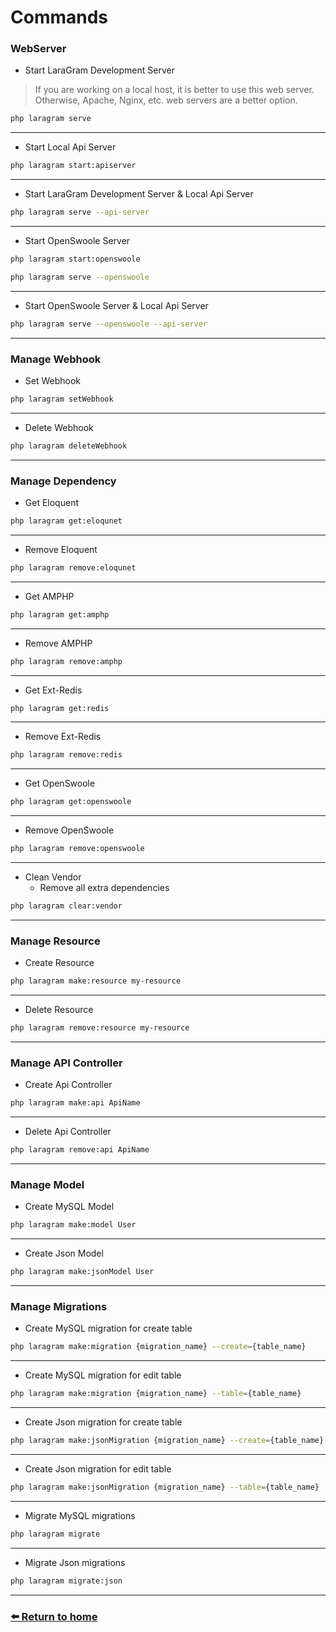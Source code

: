 # Commands

### WebServer
* Start LaraGram Development Server
> If you are working on a local host, it is better to use this web server.
> Otherwise, Apache, Nginx, etc. web servers are a better option.
```bash
php laragram serve
```
---
* Start Local Api Server
```bash
php laragram start:apiserver
```
---
* Start LaraGram Development Server & Local Api Server
```bash
php laragram serve --api-server
```
---
* Start OpenSwoole Server
```bash
php laragram start:openswoole
```
```bash
php laragram serve --openswoole
```
---
* Start OpenSwoole Server & Local Api Server
```bash
php laragram serve --openswoole --api-server
```
---
### Manage Webhook
* Set Webhook
```bash
php laragram setWebhook
```
---
* Delete Webhook
```bash
php laragram deleteWebhook
```
---
### Manage Dependency
* Get Eloquent
```bash
php laragram get:eloqunet
```
---
* Remove Eloquent
```bash
php laragram remove:eloqunet
```
---
* Get AMPHP
```bash
php laragram get:amphp
```
---
* Remove AMPHP
```bash
php laragram remove:amphp
```
---
* Get Ext-Redis
```bash
php laragram get:redis
```
---
* Remove Ext-Redis
```bash
php laragram remove:redis
```
---
* Get OpenSwoole
```bash
php laragram get:openswoole
```
---
* Remove OpenSwoole
```bash
php laragram remove:openswoole
```
---
* Clean Vendor
  * Remove all extra dependencies
```bash
php laragram clear:vendor
```
---
### Manage Resource
* Create Resource
```bash
php laragram make:resource my-resource
```
---
* Delete Resource
```bash
php laragram remove:resource my-resource
```
---
### Manage API Controller
* Create Api Controller
```bash
php laragram make:api ApiName
```
---
* Delete Api Controller
```bash
php laragram remove:api ApiName
```
---
### Manage Model
* Create MySQL Model
```bash
php laragram make:model User
```
---
* Create Json Model
```bash
php laragram make:jsonModel User
```
---
### Manage Migrations
* Create MySQL migration for create table
```bash
php laragram make:migration {migration_name} --create={table_name}
```
---
* Create MySQL migration for edit table
```bash
php laragram make:migration {migration_name} --table={table_name}
```
---
* Create Json migration for create table
```bash
php laragram make:jsonMigration {migration_name} --create={table_name}
```
---
* Create Json migration for edit table
```bash
php laragram make:jsonMigration {migration_name} --table={table_name}
```
---
* Migrate MySQL migrations
```bash
php laragram migrate
```
---
* Migrate Json migrations
```bash
php laragram migrate:json
```
---
### [⬅️ Return to home](https://github.com/laraXgram/Document/blob/v1.10/readme.md)